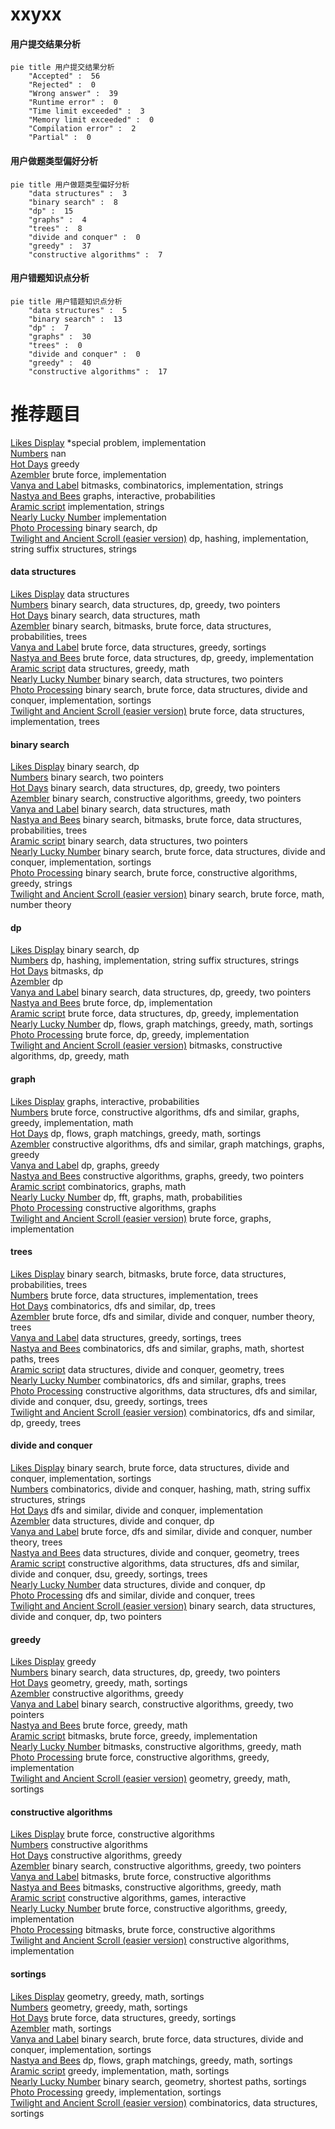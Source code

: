 # xxyxx
<!-- tabs:start -->
#### **用户提交结果分析**

```mermaid
pie title 用户提交结果分析
    "Accepted" :  56
    "Rejected" :  0
    "Wrong answer" :  39
    "Runtime error" :  0
    "Time limit exceeded" :  3
    "Memory limit exceeded" :  0
    "Compilation error" :  2
    "Partial" :  0
```
#### **用户做题类型偏好分析**

```mermaid
pie title 用户做题类型偏好分析
    "data structures" :  3
    "binary search" :  8
    "dp" :  15
    "graphs" :  4
    "trees" :  8
    "divide and conquer" :  0
    "greedy" :  37
    "constructive algorithms" :  7
```
#### **用户错题知识点分析**

```mermaid
pie title 用户错题知识点分析
    "data structures" :  5
    "binary search" :  13
    "dp" :  7
    "graphs" :  30
    "trees" :  0
    "divide and conquer" :  0
    "greedy" :  40
    "constructive algorithms" :  17
```
<!-- tabs:end -->
# 推荐题目
[Likes Display](http://codeforces.com/problemset/problem/1297/A)		*special problem,
                        implementation		  
[Numbers](http://codeforces.com/problemset/problem/241/D)		nan		  
[Hot Days](http://codeforces.com/problemset/problem/215/D)		greedy		  
[Azembler](http://codeforces.com/problemset/problem/93/C)		brute force,
                        implementation		  
[Vanya and Label](http://codeforces.com/problemset/problem/677/C)		bitmasks,
                        combinatorics,
                        implementation,
                        strings		  
[Nastya and Bees](http://codeforces.com/problemset/problem/1340/E)		graphs,
                        interactive,
                        probabilities		  
[Aramic script](http://codeforces.com/problemset/problem/975/A)		implementation,
                        strings		  
[Nearly Lucky Number](http://codeforces.com/problemset/problem/110/A)		implementation		  
[Photo Processing](http://codeforces.com/problemset/problem/883/I)		binary search,
                        dp		  
[Twilight and Ancient Scroll (easier version)](http://codeforces.com/problemset/problem/1393/E1)		dp,
                        hashing,
                        implementation,
                        string suffix structures,
                        strings		  
<!-- tabs:start -->
#### **data structures**
[Likes Display](http://codeforces.com/problemset/problem/679/E)		data structures		  
[Numbers](http://codeforces.com/problemset/problem/1492/C)		binary search,
                        data structures,
                        dp,
                        greedy,
                        two pointers		  
[Hot Days](http://codeforces.com/problemset/problem/1490/G)		binary search,
                        data structures,
                        math		  
[Azembler](http://codeforces.com/problemset/problem/1479/D)		binary search,
                        bitmasks,
                        brute force,
                        data structures,
                        probabilities,
                        trees		  
[Vanya and Label](http://codeforces.com/problemset/problem/1497/A)		brute force,
                        data structures,
                        greedy,
                        sortings		  
[Nastya and Bees](http://codeforces.com/problemset/problem/1491/C)		brute force,
                        data structures,
                        dp,
                        greedy,
                        implementation		  
[Aramic script](http://codeforces.com/problemset/problem/1492/B)		data structures,
                        greedy,
                        math		  
[Nearly Lucky Number](http://codeforces.com/problemset/problem/1436/E)		binary search,
                        data structures,
                        two pointers		  
[Photo Processing](http://codeforces.com/problemset/problem/1461/D)		binary search,
                        brute force,
                        data structures,
                        divide and conquer,
                        implementation,
                        sortings		  
[Twilight and Ancient Scroll (easier version)](http://codeforces.com/problemset/problem/1511/C)		brute force,
                        data structures,
                        implementation,
                        trees		  
#### **binary search**
[Likes Display](http://codeforces.com/problemset/problem/883/I)		binary search,
                        dp		  
[Numbers](http://codeforces.com/problemset/problem/958/F2)		binary search,
                        two pointers		  
[Hot Days](http://codeforces.com/problemset/problem/1492/C)		binary search,
                        data structures,
                        dp,
                        greedy,
                        two pointers		  
[Azembler](http://codeforces.com/problemset/problem/1463/D)		binary search,
                        constructive algorithms,
                        greedy,
                        two pointers		  
[Vanya and Label](http://codeforces.com/problemset/problem/1490/G)		binary search,
                        data structures,
                        math		  
[Nastya and Bees](http://codeforces.com/problemset/problem/1479/D)		binary search,
                        bitmasks,
                        brute force,
                        data structures,
                        probabilities,
                        trees		  
[Aramic script](http://codeforces.com/problemset/problem/1436/E)		binary search,
                        data structures,
                        two pointers		  
[Nearly Lucky Number](http://codeforces.com/problemset/problem/1461/D)		binary search,
                        brute force,
                        data structures,
                        divide and conquer,
                        implementation,
                        sortings		  
[Photo Processing](http://codeforces.com/problemset/problem/1493/C)		binary search,
                        brute force,
                        constructive algorithms,
                        greedy,
                        strings		  
[Twilight and Ancient Scroll (easier version)](http://codeforces.com/problemset/problem/1487/D)		binary search,
                        brute force,
                        math,
                        number theory		  
#### **dp**
[Likes Display](http://codeforces.com/problemset/problem/883/I)		binary search,
                        dp		  
[Numbers](http://codeforces.com/problemset/problem/1393/E1)		dp,
                        hashing,
                        implementation,
                        string suffix structures,
                        strings		  
[Hot Days](http://codeforces.com/problemset/problem/1117/F)		bitmasks,
                        dp		  
[Azembler](http://codeforces.com/problemset/problem/149/D)		dp		  
[Vanya and Label](http://codeforces.com/problemset/problem/1492/C)		binary search,
                        data structures,
                        dp,
                        greedy,
                        two pointers		  
[Nastya and Bees](https://codeforces.com/contest/1457/problem/C)		brute force,
                        dp,
                        implementation		  
[Aramic script](http://codeforces.com/problemset/problem/1491/C)		brute force,
                        data structures,
                        dp,
                        greedy,
                        implementation		  
[Nearly Lucky Number](http://codeforces.com/problemset/problem/1437/C)		dp,
                        flows,
                        graph matchings,
                        greedy,
                        math,
                        sortings		  
[Photo Processing](http://codeforces.com/problemset/problem/1499/B)		brute force,
                        dp,
                        greedy,
                        implementation		  
[Twilight and Ancient Scroll (easier version)](http://codeforces.com/problemset/problem/1491/D)		bitmasks,
                        constructive algorithms,
                        dp,
                        greedy,
                        math		  
#### **graph**
[Likes Display](http://codeforces.com/problemset/problem/1340/E)		graphs,
                        interactive,
                        probabilities		  
[Numbers](http://codeforces.com/problemset/problem/1487/C)		brute force,
                        constructive algorithms,
                        dfs and similar,
                        graphs,
                        greedy,
                        implementation,
                        math		  
[Hot Days](http://codeforces.com/problemset/problem/1437/C)		dp,
                        flows,
                        graph matchings,
                        greedy,
                        math,
                        sortings		  
[Azembler](http://codeforces.com/problemset/problem/1470/D)		constructive algorithms,
                        dfs and similar,
                        graph matchings,
                        graphs,
                        greedy		  
[Vanya and Label](http://codeforces.com/problemset/problem/1476/C)		dp,
                        graphs,
                        greedy		  
[Nastya and Bees](http://codeforces.com/problemset/problem/1304/D)		constructive algorithms,
                        graphs,
                        greedy,
                        two pointers		  
[Aramic script](http://codeforces.com/problemset/problem/1475/C)		combinatorics,
                        graphs,
                        math		  
[Nearly Lucky Number](http://codeforces.com/problemset/problem/553/E)		dp,
                        fft,
                        graphs,
                        math,
                        probabilities		  
[Photo Processing](http://codeforces.com/problemset/problem/1495/C)		constructive algorithms,
                        graphs		  
[Twilight and Ancient Scroll (easier version)](http://codeforces.com/problemset/problem/1510/K)		brute force,
                        graphs,
                        implementation		  
#### **trees**
[Likes Display](http://codeforces.com/problemset/problem/1479/D)		binary search,
                        bitmasks,
                        brute force,
                        data structures,
                        probabilities,
                        trees		  
[Numbers](http://codeforces.com/problemset/problem/1511/C)		brute force,
                        data structures,
                        implementation,
                        trees		  
[Hot Days](http://codeforces.com/problemset/problem/1499/F)		combinatorics,
                        dfs and similar,
                        dp,
                        trees		  
[Azembler](http://codeforces.com/problemset/problem/1491/E)		brute force,
                        dfs and similar,
                        divide and conquer,
                        number theory,
                        trees		  
[Vanya and Label](http://codeforces.com/problemset/problem/1466/D)		data structures,
                        greedy,
                        sortings,
                        trees		  
[Nastya and Bees](http://codeforces.com/problemset/problem/1495/D)		combinatorics,
                        dfs and similar,
                        graphs,
                        math,
                        shortest paths,
                        trees		  
[Aramic script](http://codeforces.com/problemset/problem/1303/G)		data structures,
                        divide and conquer,
                        geometry,
                        trees		  
[Nearly Lucky Number](http://codeforces.com/problemset/problem/1454/E)		combinatorics,
                        dfs and similar,
                        graphs,
                        trees		  
[Photo Processing](http://codeforces.com/problemset/problem/1494/D)		constructive algorithms,
                        data structures,
                        dfs and similar,
                        divide and conquer,
                        dsu,
                        greedy,
                        sortings,
                        trees		  
[Twilight and Ancient Scroll (easier version)](http://codeforces.com/problemset/problem/1292/C)		combinatorics,
                        dfs and similar,
                        dp,
                        greedy,
                        trees		  
#### **divide and conquer**
[Likes Display](http://codeforces.com/problemset/problem/1461/D)		binary search,
                        brute force,
                        data structures,
                        divide and conquer,
                        implementation,
                        sortings		  
[Numbers](http://codeforces.com/problemset/problem/1466/G)		combinatorics,
                        divide and conquer,
                        hashing,
                        math,
                        string suffix structures,
                        strings		  
[Hot Days](http://codeforces.com/problemset/problem/1490/D)		dfs and similar,
                        divide and conquer,
                        implementation		  
[Azembler](https://codeforces.com/contest/1483/problem/C)		data structures,
                        divide and conquer,
                        dp		  
[Vanya and Label](http://codeforces.com/problemset/problem/1491/E)		brute force,
                        dfs and similar,
                        divide and conquer,
                        number theory,
                        trees		  
[Nastya and Bees](http://codeforces.com/problemset/problem/1303/G)		data structures,
                        divide and conquer,
                        geometry,
                        trees		  
[Aramic script](http://codeforces.com/problemset/problem/1494/D)		constructive algorithms,
                        data structures,
                        dfs and similar,
                        divide and conquer,
                        dsu,
                        greedy,
                        sortings,
                        trees		  
[Nearly Lucky Number](http://codeforces.com/problemset/problem/1482/E)		data structures,
                        divide and conquer,
                        dp		  
[Photo Processing](http://codeforces.com/problemset/problem/566/C)		dfs and similar,
                        divide and conquer,
                        trees		  
[Twilight and Ancient Scroll (easier version)](http://codeforces.com/problemset/problem/1428/F)		binary search,
                        data structures,
                        divide and conquer,
                        dp,
                        two pointers		  
#### **greedy**
[Likes Display](http://codeforces.com/problemset/problem/215/D)		greedy		  
[Numbers](http://codeforces.com/problemset/problem/1492/C)		binary search,
                        data structures,
                        dp,
                        greedy,
                        two pointers		  
[Hot Days](https://codeforces.com/contest/1496/problem/C)		geometry,
                        greedy,
                        math,
                        sortings		  
[Azembler](http://codeforces.com/problemset/problem/1493/A)		constructive algorithms,
                        greedy		  
[Vanya and Label](http://codeforces.com/problemset/problem/1463/D)		binary search,
                        constructive algorithms,
                        greedy,
                        two pointers		  
[Nastya and Bees](http://codeforces.com/problemset/problem/1462/C)		brute force,
                        greedy,
                        math		  
[Aramic script](http://codeforces.com/problemset/problem/1494/B)		bitmasks,
                        brute force,
                        greedy,
                        implementation		  
[Nearly Lucky Number](http://codeforces.com/problemset/problem/1492/D)		bitmasks,
                        constructive algorithms,
                        greedy,
                        math		  
[Photo Processing](https://codeforces.com/contest/1483/problem/A)		brute force,
                        constructive algorithms,
                        greedy,
                        implementation		  
[Twilight and Ancient Scroll (easier version)](http://codeforces.com/problemset/problem/1495/A)		geometry,
                        greedy,
                        math,
                        sortings		  
#### **constructive algorithms**
[Likes Display](http://codeforces.com/problemset/problem/1365/E)		brute force,
                        constructive algorithms		  
[Numbers](http://codeforces.com/problemset/problem/932/A)		constructive algorithms		  
[Hot Days](http://codeforces.com/problemset/problem/1493/A)		constructive algorithms,
                        greedy		  
[Azembler](http://codeforces.com/problemset/problem/1463/D)		binary search,
                        constructive algorithms,
                        greedy,
                        two pointers		  
[Vanya and Label](https://codeforces.com/contest/1456/problem/B)		bitmasks,
                        brute force,
                        constructive algorithms		  
[Nastya and Bees](http://codeforces.com/problemset/problem/1492/D)		bitmasks,
                        constructive algorithms,
                        greedy,
                        math		  
[Aramic script](https://codeforces.com/contest/1504/problem/D)		constructive algorithms,
                        games,
                        interactive		  
[Nearly Lucky Number](https://codeforces.com/contest/1483/problem/A)		brute force,
                        constructive algorithms,
                        greedy,
                        implementation		  
[Photo Processing](https://codeforces.com/contest/1457/problem/D)		bitmasks,
                        brute force,
                        constructive algorithms		  
[Twilight and Ancient Scroll (easier version)](http://codeforces.com/problemset/problem/1513/A)		constructive algorithms,
                        implementation		  
#### **sortings**
[Likes Display](https://codeforces.com/contest/1496/problem/C)		geometry,
                        greedy,
                        math,
                        sortings		  
[Numbers](http://codeforces.com/problemset/problem/1495/A)		geometry,
                        greedy,
                        math,
                        sortings		  
[Hot Days](http://codeforces.com/problemset/problem/1497/A)		brute force,
                        data structures,
                        greedy,
                        sortings		  
[Azembler](http://codeforces.com/problemset/problem/1427/A)		math,
                        sortings		  
[Vanya and Label](http://codeforces.com/problemset/problem/1461/D)		binary search,
                        brute force,
                        data structures,
                        divide and conquer,
                        implementation,
                        sortings		  
[Nastya and Bees](http://codeforces.com/problemset/problem/1437/C)		dp,
                        flows,
                        graph matchings,
                        greedy,
                        math,
                        sortings		  
[Aramic script](http://codeforces.com/problemset/problem/1473/A)		greedy,
                        implementation,
                        math,
                        sortings		  
[Nearly Lucky Number](http://codeforces.com/problemset/problem/1486/B)		binary search,
                        geometry,
                        shortest paths,
                        sortings		  
[Photo Processing](http://codeforces.com/problemset/problem/1480/B)		greedy,
                        implementation,
                        sortings		  
[Twilight and Ancient Scroll (easier version)](http://codeforces.com/problemset/problem/1420/D)		combinatorics,
                        data structures,
                        sortings		  
<!-- tabs:end -->

